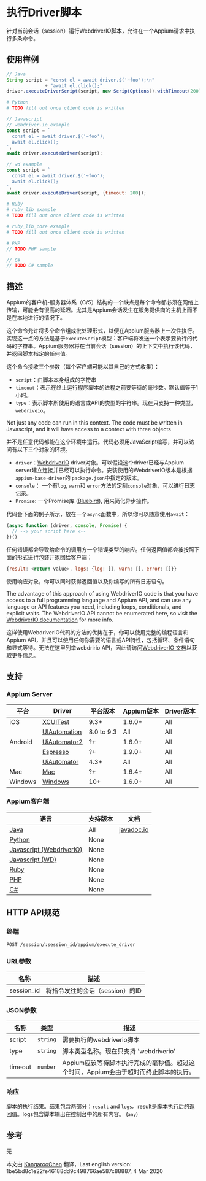 # 执行Driver脚本

针对当前会话（session）运行WebdriverIO脚本，允许在一个Appium请求中执行多条命令。

## 使用样例

```java
// Java
String script = "const el = await driver.$('~foo');\n"
              + "await el.click();"
driver.executeDriverScript(script, new ScriptOptions().withTimeout(200));

```

```python
# Python
# TODO fill out once client code is written

```

```javascript
// Javascript
// webdriver.io example
const script = `
  const el = await driver.$('~foo');
  await el.click();
`;
await driver.executeDriver(script);

// wd example
const script = `
  const el = await driver.$('~foo');
  await el.click();
`;
await driver.executeDriver(script, {timeout: 200});

```

```ruby
# Ruby
# ruby_lib example
# TODO fill out once client code is written

# ruby_lib_core example
# TODO fill out once client code is written

```

```php
# PHP
// TODO PHP sample

```

```csharp
// C#
// TODO C# sample

```

## 描述

Appium的客户机-服务器体系（C/S）结构的一个缺点是每个命令都必须在网络上传输，可能会有很高的延迟。尤其是Appium会话发生在服务提供商的主机上而不是在本地进行的情况下。

这个命令允许将多个命令组成批处理形式，以便在Appium服务器上一次性执行。实现这一点的方法是基于`executeScript`模型：客户端将发送一个表示要执行的代码的字符串。Appium服务器将在当前会话（session）的上下文中执行该代码，并返回脚本指定的任何值。

这个命令接收三个参数（每个客户端可能以其自己的方式收集）：

  * `script`：由脚本本身组成的字符串
  * `timeout`：表示在终止运行程序脚本的进程之前要等待的毫秒数。默认值等于1小时。
  * `type`：表示脚本所使用的语言或API的类型的字符串。现在只支持一种类型，`webdriveio`。

Not just any code can run in this context. The code must be written in Javascript, and it will have access to a context with three objects

并不是任意代码都能在这个环境中运行。代码必须用JavaScript编写，并可以访问有以下三个对象的环境。

  * `driver`：[WebdriverIO](https://webdriver.io/) driver对象。可以假设这个driver已经与Appium server建立连接并已经可以执行命令。安装使用的WebdriverIO版本是根据 `appium-base-driver`的 `package.json`中指定的版本。
  * `console`： 一个有`log`, `warn`和 `error`方法的定制`console`对象，可以进行日志记录。
  * `Promise`: 一个Promise库 ([Bluebird](http://bluebirdjs.com/docs/getting-started.html)), 用来简化异步操作。

代码会下面的例子所示，放在一个`async`函数中，所以你可以随意使用`await`：

```js
(async function (driver, console, Promise) {
  // --> your script here <--
})()
```

任何错误都会导致给命令的调用方一个错误类型的响应。任何返回值都会被按照下面的形式进行包装并返回给客户端：

```js
{result: <return value>, logs: {log: [], warn: [], error: []}}
```

使用响应对象，你可以同时获得返回值以及你编写的所有日志语句。

The advantage of this approach of using WebdriverIO code is that you have access to a full programming language and Appium API, and can use any language or API features you need, including loops, conditionals, and explicit waits. The WebdriverIO API cannot be enumerated here, so visit the [WebdriverIO documentation](https://webdriver.io/docs/api.html) for more info.

这样使用WebdriverIO代码的方法的优势在于，你可以使用完整的编程语言和Appium API，并且可以使用任何你需要的语言或API特性，包括循环、条件语句和显式等待。无法在这里列举webdririo API，因此请访问[WebdriverIO 文档](https://webdriver.io/docs/api.html)以获取更多信息。

## 支持

### Appium Server

| 平台    | Driver                                                   | 平台版本   | Appium版本 | Driver版本 |
|--------|----------------|------|--------------|--------------|
| iOS | [XCUITest](/docs/en/drivers/ios-xcuitest.md) | 9.3+ | 1.6.0+ | All |
|  | [UIAutomation](/docs/en/drivers/ios-uiautomation.md) | 8.0 to 9.3 | All | All |
| Android | [UiAutomator2](/docs/en/drivers/android-uiautomator2.md) | ?+ | 1.6.0+ | All |
|  | [Espresso](/docs/en/drivers/android-espresso.md) | ?+ | 1.9.0+ | All |
|  | [UiAutomator](/docs/en/drivers/android-uiautomator.md) | 4.3+ | All | All |
| Mac | [Mac](/docs/en/drivers/mac.md) | ?+ | 1.6.4+ | All |
| Windows | [Windows](/docs/en/drivers/windows.md) | 10+ | 1.6.0+ | All |

### Appium客户端

| 语言                                                         | 支持版本 | 文档                                                         |
|--------|-------|-------------|
|[Java](https://github.com/appium/java-client/releases/latest)| All | [javadoc.io](https://javadoc.io/page/io.appium/java-client/latest/io/appium/java_client/ExecutesDriverScript.html#executeDriverScript-java.lang.String-io.appium.java_client.driverscripts.ScriptOptions-) |
|[Python](https://github.com/appium/python-client/releases/latest)| None |  |
|[Javascript (WebdriverIO)](http://webdriver.io/index.html)| None |  |
|[Javascript (WD)](https://github.com/admc/wd/releases/latest)| None |  |
|[Ruby](https://github.com/appium/ruby_lib/releases/latest)| None |  |
|[PHP](https://github.com/appium/php-client/releases/latest)| None |  |
|[C#](https://github.com/appium/appium-dotnet-driver/releases/latest)| None |  |

## HTTP API规范

### 终端

`POST /session/:session_id/appium/execute_driver`

### URL参数

| 名称       | 描述                            |
|----|-----------|
|session_id|将指令发往的会话（session）的ID|

### JSON参数

| 名称    | 类型     | 描述                                                         |
|----|----|-----------|
| script | `string` | 需要执行的webdriverio脚本 |
| type | `string` | 脚本类型名称。现在只支持 'webdriverio' |
| timeout | `number` | Appium应该等待脚本执行完成的毫秒值。超过这个时间，Appium会由于超时而终止脚本的执行。 |

### 响应

脚本的执行结果。结果包含两部分：`result` and `logs`。result是脚本执行后的返回值。logs包含脚本输出在控制台中的所有内容。 (`any`)

## 参考

无



本文由 [KangarooChen](https://github.com/KangarooChen) 翻译，Last english version: 1be5bd8c1e22fe46188dd9c498766ae587c88887, 4 Mar 2020